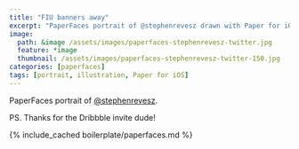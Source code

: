 ```yaml
---
title: "FIU banners away"
excerpt: "PaperFaces portrait of @stephenrevesz drawn with Paper for iOS on an iPad."
image: 
  path: &image /assets/images/paperfaces-stephenrevesz-twitter.jpg 
  feature: *image
  thumbnail: /assets/images/paperfaces-stephenrevesz-twitter-150.jpg
categories: [paperfaces]
tags: [portrait, illustration, Paper for iOS]
---
```


PaperFaces portrait of [@stephenrevesz](https://twitter.com/stephenrevesz).

PS. Thanks for the Dribbble invite dude!

{% include_cached boilerplate/paperfaces.md %}
